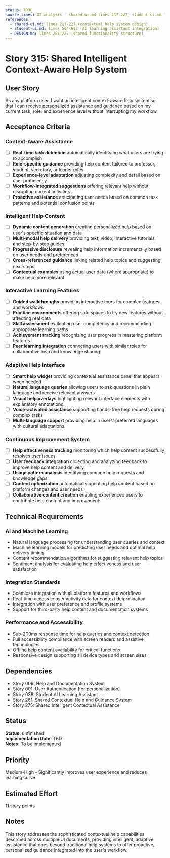 ```yaml
---
status: TODO
source_lines: UI analysis - shared-ui.md lines 217-227, student-ui.md lines 564-613
references:
  - shared-ui.md: lines 217-227 (contextual help system design)
  - student-ui.md: lines 564-613 (AI learning assistant integration)
  - DESIGN.md: lines 201-227 (shared functionality structure)
---
```


# Story 315: Shared Intelligent Context-Aware Help System

## User Story
As any platform user, I want an intelligent context-aware help system so that I can receive personalized assistance and guidance based on my current task, role, and experience level without interrupting my workflow.

## Acceptance Criteria

### Context-Aware Assistance
- [ ] **Real-time task detection** automatically identifying what users are trying to accomplish
- [ ] **Role-specific guidance** providing help content tailored to professor, student, secretary, or leader roles
- [ ] **Experience-level adaptation** adjusting complexity and detail based on user proficiency
- [ ] **Workflow-integrated suggestions** offering relevant help without disrupting current activities
- [ ] **Proactive assistance** anticipating user needs based on common task patterns and potential confusion points

### Intelligent Help Content
- [ ] **Dynamic content generation** creating personalized help based on user's specific situation and data
- [ ] **Multi-modal help delivery** providing text, video, interactive tutorials, and step-by-step guides
- [ ] **Progressive disclosure** revealing help information incrementally based on user needs and preferences
- [ ] **Cross-referenced guidance** linking related help topics and suggesting next steps
- [ ] **Contextual examples** using actual user data (where appropriate) to make help more relevant

### Interactive Learning Features
- [ ] **Guided walkthroughs** providing interactive tours for complex features and workflows
- [ ] **Practice environments** offering safe spaces to try new features without affecting real data
- [ ] **Skill assessment** evaluating user competency and recommending appropriate learning paths
- [ ] **Achievement tracking** recognizing user progress in mastering platform features
- [ ] **Peer learning integration** connecting users with similar roles for collaborative help and knowledge sharing

### Adaptive Help Interface
- [ ] **Smart help widget** providing contextual assistance panel that appears when needed
- [ ] **Natural language queries** allowing users to ask questions in plain language and receive relevant answers
- [ ] **Visual help overlays** highlighting relevant interface elements with explanatory annotations
- [ ] **Voice-activated assistance** supporting hands-free help requests during complex tasks
- [ ] **Multi-language support** providing help in users' preferred languages with cultural adaptations

### Continuous Improvement System
- [ ] **Help effectiveness tracking** monitoring which help content successfully resolves user issues
- [ ] **User feedback integration** collecting and analyzing feedback to improve help content and delivery
- [ ] **Usage pattern analysis** identifying common help requests and knowledge gaps
- [ ] **Content optimization** automatically updating help content based on platform changes and user needs
- [ ] **Collaborative content creation** enabling experienced users to contribute help content and improvements

## Technical Requirements

### AI and Machine Learning
- Natural language processing for understanding user queries and context
- Machine learning models for predicting user needs and optimal help delivery timing
- Content recommendation algorithms for suggesting relevant help topics
- Sentiment analysis for evaluating help effectiveness and user satisfaction

### Integration Standards
- Seamless integration with all platform features and workflows
- Real-time access to user activity data for context determination
- Integration with user preference and profile systems
- Support for third-party help content and documentation systems

### Performance and Accessibility
- Sub-200ms response time for help queries and context detection
- Full accessibility compliance with screen readers and assistive technologies
- Offline help content availability for critical functions
- Responsive design supporting all device types and screen sizes

## Dependencies
- Story 006: Help and Documentation System
- Story 001: User Authentication (for personalization)
- Story 038: Student AI Learning Assistant
- Story 261: Shared Contextual Help and Guidance System
- Story 275: Shared Intelligent Contextual Assistance


## Status
**Status:** unfinished  
**Implementation Date:** TBD  
**Notes:** To be implemented
## Priority
Medium-High - Significantly improves user experience and reduces learning curve

## Estimated Effort
11 story points

## Notes
This story addresses the sophisticated contextual help capabilities described across multiple UI documents, providing intelligent, adaptive assistance that goes beyond traditional help systems to offer proactive, personalized guidance integrated into the user's workflow.
